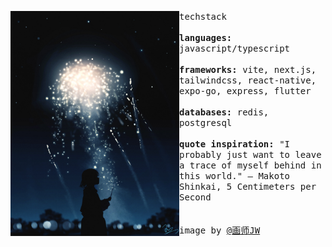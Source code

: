 <p float="left">
  <img src="asset/side-img.jpg" width="270" align="left">
  <p float="left">
    <samp>
      techstack
      <br>
      <br>
      <b>languages:</b> javascript/typescript
      <br>
      <br>
      <b>frameworks:</b> vite, next.js, tailwindcss, react-native, expo-go, express, flutter 
      <br>
      <br>
      <b>databases:</b> redis, postgresql
      <br>
      <br>
      <b>quote inspiration:</b> "I probably just want to leave a trace of myself behind in this world." ― Makoto Shinkai, 5 Centimeters per Second
      <br>
      <br>
      <br>
      image by <a href="https://www.pixiv.net/en/users/33558705">@画师JW</a>
    </samp>
  </p>
</p>
